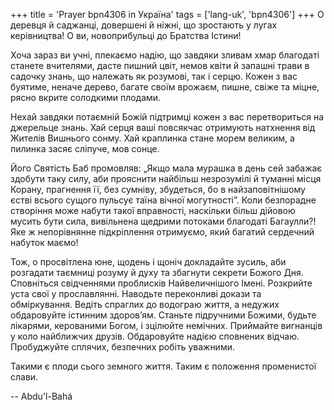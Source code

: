 +++
title = 'Prayer bpn4306 in Україна'
tags = ['lang-uk', 'bpn4306']
+++
О деревця й саджанці, довершені й ніжні, що зростають у лугах керівництва! О ви, новоприбульці до Братства Істини!

Хоча зараз ви учні, плекаємо надію, що завдяки зливам хмар благодаті станете вчителями, дасте пишний цвіт, немов квіти й запашні трави в садочку знань, що належать як розумові, так і серцю. Кожен з вас буятиме, неначе дерево, багате своїм врожаєм, пишне, свіже та міцне, рясно вкрите солодкими плодами.

Нехай завдяки потаємній Божій підтримці кожен з вас перетвориться на джерельце знань. Хай серця ваші повсякчас отримують натхнення від Жителів Вишнього сонму. Хай краплинка стане морем великим, а пилинка засяє сліпуче, мов сонце.

Його Святість Баб промовляв: „Якщо мала мурашка в день сей забажає здобути таку силу, аби прояснити найбільш незрозумілі й туманні місця Корану, прагнення її, без сумніву, збудеться, бо в найзаповітнішому єстві всього сущого пульсує таїна вічної могутності”. Коли безпорадне створіння може набути такої вправності, наскільки більш дійовою мусить бути сила, вивільнена щедрими потоками благодаті Багаулли?! Яке ж непорівнянне підкріплення отримуємо, який багатий сердечний набуток маємо!

Тож, о просвітлена юне, щодень і щоніч докладайте зусиль, аби розгадати таємниці розуму й духу та збагнути секрети Божого Дня. Сповніться свідченнями проблисків Найвеличнішого Імені. Розкрийте уста свої у прославлянні. Наводьте переконливі докази та обміркування. Ведіть спраглих до водограю життя, а недужих обдаровуйте істинним здоров’ям. Станьте підручними Божими, будьте лікарями, керованими Богом, і зцілюйте немічних. Приймайте вигнанців у коло найближчих друзів. Обдаровуйте надією сповнених відчаю. Пробуджуйте сплячих, безпечних робіть уважними.

Такими є плоди сього земного життя. Таким є положення променистої слави.

-- Abdu'l-Bahá

